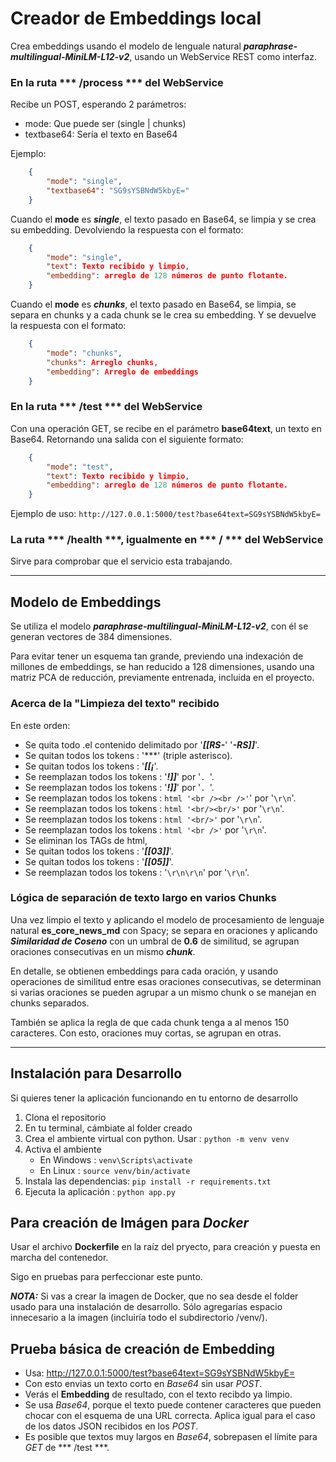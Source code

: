 # Creador de Embeddings local
Crea embeddings usando el modelo de lenguale natural ***paraphrase-multilingual-MiniLM-L12-v2***, usando un WebService REST como interfaz.

### En la ruta *** /process *** del WebService
Recibe un POST, esperando 2 parámetros:
- mode: Que puede ser (single | chunks)
- textbase64: Sería el texto en Base64

Ejemplo:
```json
    {
        "mode": "single",
        "textbase64": "SG9sYSBNdW5kbyE="
    }
```


Cuando el **mode** es ***single***, el texto pasado en Base64, se limpia y se crea su embedding. Devolviendo la respuesta con el formato:
```json
    {
        "mode": "single",
        "text": Texto recibido y limpio,
        "embedding": arreglo de 128 números de punto flotante.
    }
```

Cuando el **mode** es ***chunks***, el texto pasado en Base64, se limpia, se separa en chunks y a cada chunk se le crea su embedding. Y se devuelve la respuesta con el formato:
```json
    {
        "mode": "chunks",
        "chunks": Arreglo chunks,
        "embedding": Arreglo de embeddings
    }
```

### En la ruta *** /test *** del WebService
Con una operación GET, se recibe en el parámetro **base64text**, un texto en Base64.
Retornando una salida con el siguiente formato: 
```json
    {
        "mode": "test",
        "text": Texto recibido y limpio,
        "embedding": arreglo de 128 números de punto flotante.
    }
```
Ejemplo de uso: ```http://127.0.0.1:5000/test?base64text=SG9sYSBNdW5kbyE=```


### La ruta *** /health ***, igualmente en *** / *** del WebService
Sirve para comprobar que el servicio esta trabajando.

---

## Modelo de Embeddings
Se utiliza el modelo ***paraphrase-multilingual-MiniLM-L12-v2***, con él se generan vectores de 384 dimensiones.

Para evitar tener un esquema tan grande, previendo una indexación de millones de embeddings, se han reducido a 128 dimensiones, usando una matriz PCA de reducción, previamente entrenada, incluida en el proyecto.

### Acerca de la "Limpieza del texto" recibido
En este orden:
- Se quita todo .el contenido delimitado por '***[[RS-***'  '***-RS]]***'.
- Se quitan todos los tokens : '***' (triple asterisco).
- Se quitan todos los tokens : '***[[¡***'.
- Se reemplazan todos los tokens : '***!]]***' por '```. ```'.
- Se reemplazan todos los tokens : '***!]]***' por '```. ```'.
- Se reemplazan todos los tokens : ```html '<br /><br />'```' por '```\r\n```'.
- Se reemplazan todos los tokens : ```html '<br/><br/>'``` por '```\r\n```'.
- Se reemplazan todos los tokens : ```html '<br/>'``` por '```\r\n```'.
- Se reemplazan todos los tokens : ```html '<br />'``` por '```\r\n```'.
- Se eliminan los TAGs de html,
- Se quitan todos los tokens : '***[[03]]***'.
- Se quitan todos los tokens : '***[[05]]***'.
- Se reemplazan todos los tokens : '```\r\n\r\n```' por '```\r\n```'.

### Lógica de separación de texto largo en varios Chunks
Una vez limpio el texto y aplicando el modelo de procesamiento de lenguaje natural **es_core_news_md** con Spacy; se separa en oraciones y aplicando  ***Similaridad de Coseno*** con un umbral de **0.6** de similitud, se agrupan oraciones consecutivas en un mismo ***chunk***.

En detalle, se obtienen embeddings para cada oración, y usando operaciones de similitud entre esas oraciones consecutivas, se determinan si varias oraciones se pueden agrupar a un mismo chunk o se manejan en chunks separados. 

También se aplica la regla de que cada chunk tenga a al menos 150 caracteres. Con esto, oraciones muy cortas, se agrupan en otras.

---

## Instalación para Desarrollo
Si quieres tener la aplicación funcionando en tu entorno de  desarrollo
 1. Clona el repositorio
 2. En tu terminal, cámbiate al folder creado
 3. Crea el ambiente virtual con python. Usar : ``` python -m venv venv ```
 4. Activa el ambiente
    - En Windows : ``` venv\Scripts\activate ```
    - En Linux   : ``` source venv/bin/activate ```
 5. Instala las dependencias: ``` pip install -r requirements.txt ``` 
 6. Ejecuta la aplicación : ``` python app.py ```
  
## Para creación de Imágen para ***Docker***
Usar el archivo **Dockerfile** en la raíz del pryecto, para creación y puesta en marcha del contenedor.

Sigo en pruebas para perfeccionar este punto.

***NOTA:*** Si vas a crear la imagen de Docker, que no sea desde el folder usado para una instalación de desarrollo. Sólo agregarías espacio innecesario a la imagen (incluiría todo el subdirectorio /venv/).

 ## Prueba básica de creación de Embedding
  - Usa: http://127.0.0.1:5000/test?base64text=SG9sYSBNdW5kbyE=
  - Con esto envias un texto corto en *Base64* sin usar *POST*.
  - Verás el **Embedding** de resultado, con el texto recibdo ya limpio.
  - Se usa *Base64*, porque el texto puede contener caracteres que pueden chocar con el esquema de una URL correcta. Aplica igual para el caso de los datos JSON recibidos en los *POST*.
  - Es posible que textos muy largos en *Base64*, sobrepasen el límite para *GET* de *** /test ***.